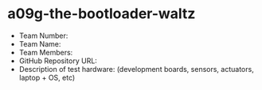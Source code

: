 # a09g-the-bootloader-waltz

* Team Number:
* Team Name:
* Team Members:
* GitHub Repository URL:
* Description of test hardware: (development boards, sensors, actuators, laptop + OS, etc)